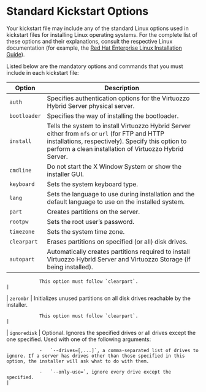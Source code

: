 # Standard Kickstart Options

Your kickstart file may include any of the standard Linux options used in kickstart files for installing Linux operating systems. For the complete list of these options and their explanations, consult the respective Linux documentation (for example, the [Red Hat Enterprise Linux Installation Guide](https://access.redhat.com/documentation/en-us/red_hat_enterprise_linux/7/html/installation_guide/index)).

Listed below are the mandatory options and commands that you must include in each kickstart file:

| Option       | Description                                                                                                                                                                                                    |
|--------------|----------------------------------------------------------------------------------------------------------------------------------------------------------------------------------------------------------------|
| `auth`       | Specifies authentication options for the Virtuozzo Hybrid Server physical server.                                                                                                                              |
| `bootloader` | Specifies the way of installing the bootloader.                                                                                                                                                                |
| `install`    | Tells the system to install Virtuozzo Hybrid Server either from `nfs` or `url` (for FTP and HTTP installations, respectively). Specify this option to perform a clean installation of Virtuozzo Hybrid Server. |
| `cmdline`    | Do not start the X Window System or show the installer GUI.                                                                                                                                                    |
| `keyboard`   | Sets the system keyboard type.                                                                                                                                                                                 |
| `lang`       | Sets the language to use during installation and the default language to use on the installed system.                                                                                                          |
| `part`       | Creates partitions on the server.                                                                                                                                                                              |
| `rootpw`     | Sets the root user’s password.                                                                                                                                                                                 |
| `timezone`   | Sets the system time zone.                                                                                                                                                                                     |
| `clearpart`  | Erases partitions on specified (or all) disk drives.                                                                                                                                                           |
| `autopart`   | Automatically creates partitions required to install Virtuozzo Hybrid Server and Virtuozzo Storage (if being installed).                                                                                       
                                                                                                                                                                                                                                
                This option must follow `clearpart`.                                                                                                                                                                            |
| `zerombr`    | Initializes unused partitions on all disk drives reachable by the installer.                                                                                                                                   
                                                                                                                                                                                                                                
                This option must follow `clearpart`.                                                                                                                                                                            |
| `ignoredisk` | Optional. Ignores the specified drives or all drives except the one specified. Used with one of the following arguments:                                                                                       
                                                                                                                                                                                                                                
                -   `--drives=[,...]`, a comma-separated list of drives to ignore. If a server has drives other than those specified in this option, the installer will ask what to do with them.                               
                                                                                                                                                                                                                                
                -   `--only-use=`, ignore every drive except the specified.                                                                                                                                                     |



